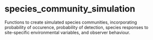 # species_community_simulation
Functions to create simulated species communities, incorporating probability of occurence, probability of detection, species responses to site-specific environmental variables, and observer behaviour.
